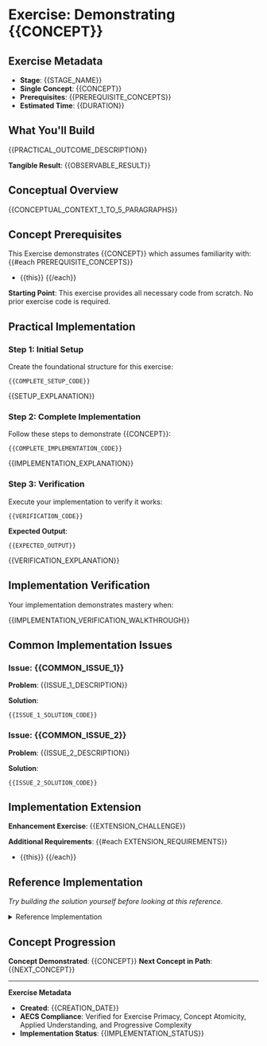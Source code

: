 # Exercise: Demonstrating {{CONCEPT}}

## Exercise Metadata

- **Stage**: {{STAGE_NAME}}
- **Single Concept**: {{CONCEPT}}
- **Prerequisites**: {{PREREQUISITE_CONCEPTS}}
- **Estimated Time**: {{DURATION}}

## What You'll Build

{{PRACTICAL_OUTCOME_DESCRIPTION}}

**Tangible Result**: {{OBSERVABLE_RESULT}}

## Conceptual Overview

{{CONCEPTUAL_CONTEXT_1_TO_5_PARAGRAPHS}}

## Concept Prerequisites

This Exercise demonstrates {{CONCEPT}} which assumes familiarity with:
{{#each PREREQUISITE_CONCEPTS}}
- {{this}}
{{/each}}

**Starting Point**: This exercise provides all necessary code from scratch. No prior exercise code is required.

## Practical Implementation

### Step 1: Initial Setup

Create the foundational structure for this exercise:

```{{LANGUAGE}}
{{COMPLETE_SETUP_CODE}}
```

{{SETUP_EXPLANATION}}

### Step 2: Complete Implementation

Follow these steps to demonstrate {{CONCEPT}}:

```{{LANGUAGE}}
{{COMPLETE_IMPLEMENTATION_CODE}}
```

{{IMPLEMENTATION_EXPLANATION}}

### Step 3: Verification

Execute your implementation to verify it works:

```{{LANGUAGE}}
{{VERIFICATION_CODE}}
```

**Expected Output**:
```
{{EXPECTED_OUTPUT}}
```

{{VERIFICATION_EXPLANATION}}

## Implementation Verification

Your implementation demonstrates mastery when:

{{IMPLEMENTATION_VERIFICATION_WALKTHROUGH}}

## Common Implementation Issues

### Issue: {{COMMON_ISSUE_1}}

**Problem**: {{ISSUE_1_DESCRIPTION}}

**Solution**: 
```{{LANGUAGE}}
{{ISSUE_1_SOLUTION_CODE}}
```

### Issue: {{COMMON_ISSUE_2}}

**Problem**: {{ISSUE_2_DESCRIPTION}}

**Solution**: 
```{{LANGUAGE}}
{{ISSUE_2_SOLUTION_CODE}}
```

## Implementation Extension

**Enhancement Exercise**: {{EXTENSION_CHALLENGE}}

**Additional Requirements**:
{{#each EXTENSION_REQUIREMENTS}}
- {{this}}
{{/each}}

## Reference Implementation

*Try building the solution yourself before looking at this reference.*

<details>
<summary>Reference Implementation</summary>

```{{LANGUAGE}}
{{REFERENCE_IMPLEMENTATION}}
```

**Key Implementation Notes**:
{{#each IMPLEMENTATION_NOTES}}
- {{this}}
{{/each}}

</details>

## Concept Progression

**Concept Demonstrated**: {{CONCEPT}}
**Next Concept in Path**: {{NEXT_CONCEPT}}

---

**Exercise Metadata**
- **Created**: {{CREATION_DATE}}
- **AECS Compliance**: Verified for Exercise Primacy, Concept Atomicity, Applied Understanding, and Progressive Complexity
- **Implementation Status**: {{IMPLEMENTATION_STATUS}}